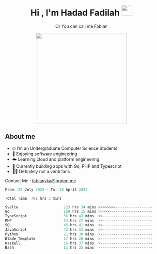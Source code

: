 <h1 align="center">Hi , I'm Hadad Fadilah  <img src="https://media.giphy.com/media/hvRJCLFzcasrR4ia7z/giphy.gif" width="35" ></h1>
<p align="center"><span>Or You can call me <span style="font: bold">Fabian</span></p>
<p align="center">
<img src="https://media.tenor.com/78dNivDemDAAAAAi/speech-bubble-venti.gif" width="300"/>    
</p>

##  About me
- 🤓 I’m an Undergraduate Computer Science Students
- 🍰 Enjoying software engineering
- ☁️ Learning cloud and platform engineering
- 🧰 Currently building apps with Go, PHP and Typescript 
- 🏃‍♂️ Definitely not a venti fans

Contact Me : fabianvka@proton.me

<!--START_SECTION:waka-->

```go
From: 25 July 2024 - To: 28 April 2025

Total Time: 701 hrs 3 mins

Svelte                     223 hrs 34 mins >>>>>>>>-----------------   31.62 %
Go                         168 hrs 15 mins >>>>>>-------------------   23.80 %
TypeScript                 56 hrs 43 mins  >>-----------------------   08.02 %
PHP                        54 hrs 27 mins  >>-----------------------   07.70 %
SQL                        45 hrs 41 mins  >>-----------------------   06.46 %
JavaScript                 42 hrs 53 mins  >>-----------------------   06.07 %
Python                     21 hrs 30 mins  >------------------------   03.04 %
Blade Template             17 hrs 20 mins  >------------------------   02.45 %
Haskell                    16 hrs 37 mins  >------------------------   02.35 %
Bash                       11 hrs 25 mins  -------------------------   01.62 %
```

<!--END_SECTION:waka-->




<!--
**Fadil-Tao/Fadil-Tao** is a ✨ _special_ ✨ repository because its `README.md` (this file) appears on your GitHub profile.


